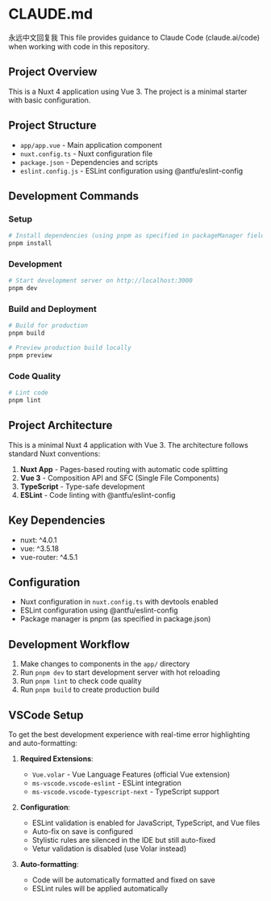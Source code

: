 # CLAUDE.md
永远中文回复我
This file provides guidance to Claude Code (claude.ai/code) when working with code in this repository.

## Project Overview

This is a Nuxt 4 application using Vue 3. The project is a minimal starter with basic configuration.

## Project Structure

- `app/app.vue` - Main application component
- `nuxt.config.ts` - Nuxt configuration file
- `package.json` - Dependencies and scripts
- `eslint.config.js` - ESLint configuration using @antfu/eslint-config

## Development Commands

### Setup
```bash
# Install dependencies (using pnpm as specified in packageManager field)
pnpm install
```

### Development
```bash
# Start development server on http://localhost:3000
pnpm dev
```

### Build and Deployment
```bash
# Build for production
pnpm build

# Preview production build locally
pnpm preview
```

### Code Quality
```bash
# Lint code
pnpm lint
```

## Project Architecture

This is a minimal Nuxt 4 application with Vue 3. The architecture follows standard Nuxt conventions:

1. **Nuxt App** - Pages-based routing with automatic code splitting
2. **Vue 3** - Composition API and SFC (Single File Components)
3. **TypeScript** - Type-safe development
4. **ESLint** - Code linting with @antfu/eslint-config

## Key Dependencies

- nuxt: ^4.0.1
- vue: ^3.5.18
- vue-router: ^4.5.1

## Configuration

- Nuxt configuration in `nuxt.config.ts` with devtools enabled
- ESLint configuration using @antfu/eslint-config
- Package manager is pnpm (as specified in package.json)

## Development Workflow

1. Make changes to components in the `app/` directory
2. Run `pnpm dev` to start development server with hot reloading
3. Run `pnpm lint` to check code quality
4. Run `pnpm build` to create production build

## VSCode Setup

To get the best development experience with real-time error highlighting and auto-formatting:

1. **Required Extensions**:
   - `Vue.volar` - Vue Language Features (official Vue extension)
   - `ms-vscode.vscode-eslint` - ESLint integration
   - `ms-vscode.vscode-typescript-next` - TypeScript support

2. **Configuration**:
   - ESLint validation is enabled for JavaScript, TypeScript, and Vue files
   - Auto-fix on save is configured
   - Stylistic rules are silenced in the IDE but still auto-fixed
   - Vetur validation is disabled (use Volar instead)

3. **Auto-formatting**:
   - Code will be automatically formatted and fixed on save
   - ESLint rules will be applied automatically
